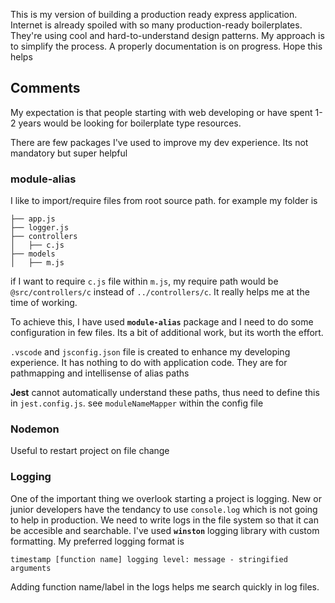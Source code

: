 This is my version of building a production ready express application. Internet is already spoiled with so many production-ready boilerplates. They're using cool and hard-to-understand design patterns. My approach is to simplify the process. A properly documentation is on progress. Hope this helps


## Comments

My expectation is that people starting with web developing or have spent 1-2 years would be looking for boilerplate type resources.

There are few packages I've used to improve my dev experience. Its not mandatory but super helpful


### module-alias

I like to import/require files from root source path. for example my folder is

```
├── app.js
├── logger.js
├── controllers
│   ├── c.js
├── models
│   ├── m.js
```

if I want to require `c.js` file within `m.js`, my require path would be `@src/controllers/c` instead of `../controllers/c`. It really helps me at the time of working.

To achieve this, I have used **`module-alias`** package and I need to do some configuration in few files. Its a bit of additional work, but its worth the effort.

`.vscode` and `jsconfig.json` file is created to enhance my developing experience. It has nothing to do with application code. They are for pathmapping and intellisense of alias paths

**Jest** cannot automatically understand these paths, thus need to define this in `jest.config.js`. see `moduleNameMapper` within the config file



### Nodemon
Useful to restart project on file change

### Logging
One of the important thing we overlook starting a project is logging. New or junior developers have the tendancy to use `console.log` which is not going to help in production. We need to write logs in the file system so that it can be accesible and searchable. I've used **`winston`** logging library with custom formatting. My preferred logging format is

`timestamp [function name] logging level: message - stringified arguments`

Adding function name/label in the logs helps me search quickly in log files.
